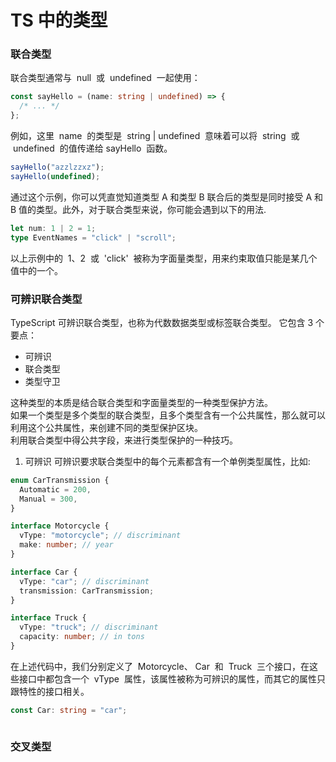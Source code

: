 <!--
 * @Author: xinxu
 * @Date: 2022-07-20 11:28:35
 * @LastEditors: xinxu
 * @LastEditTime: 2022-08-07 22:49:31
 * @FilePath: /azzlzzxz.github.io/docs/typescript/type.md
-->

# TS 中的类型

### 联合类型

联合类型通常与  null  或  undefined  一起使用：

```ts
const sayHello = (name: string | undefined) => {
  /* ... */
};
```

例如，这里  name  的类型是  string | undefined  意味着可以将  string  或  undefined  的值传递给 sayHello  函数。

```js
sayHello("azzlzzxz");
sayHello(undefined);
```

通过这个示例，你可以凭直觉知道类型 A 和类型 B 联合后的类型是同时接受 A 和 B 值的类型。此外，对于联合类型来说，你可能会遇到以下的用法.

```ts
let num: 1 | 2 = 1;
type EventNames = "click" | "scroll";
```

以上示例中的  1、2  或  'click'  被称为字面量类型，用来约束取值只能是某几个值中的一个。

### 可辨识联合类型

TypeScript 可辨识联合类型，也称为代数数据类型或标签联合类型。
它包含 3 个要点：

- 可辨识
- 联合类型
- 类型守卫

这种类型的本质是结合联合类型和字面量类型的一种类型保护方法。  
如果一个类型是多个类型的联合类型，且多个类型含有一个公共属性，那么就可以利用这个公共属性，来创建不同的类型保护区块。  
利用联合类型中得公共字段，来进行类型保护的一种技巧。

1. 可辨识
   可辨识要求联合类型中的每个元素都含有一个单例类型属性，比如:

```ts
enum CarTransmission {
  Automatic = 200,
  Manual = 300,
}

interface Motorcycle {
  vType: "motorcycle"; // discriminant
  make: number; // year
}

interface Car {
  vType: "car"; // discriminant
  transmission: CarTransmission;
}

interface Truck {
  vType: "truck"; // discriminant
  capacity: number; // in tons
}
```

在上述代码中，我们分别定义了  Motorcycle、 Car  和  Truck  三个接口，在这些接口中都包含一个  vType  属性，该属性被称为可辨识的属性，而其它的属性只跟特性的接口相关。

```ts
const Car: string = "car";
```

```ts

```

### 交叉类型

